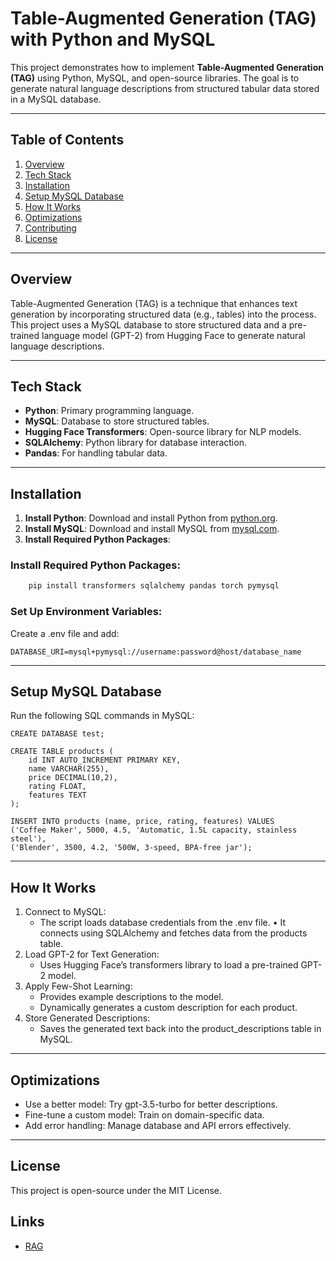 # Table-Augmented Generation (TAG) with Python and MySQL

This project demonstrates how to implement **Table-Augmented Generation (TAG)** using Python, MySQL, and open-source libraries. The goal is to generate natural language descriptions from structured tabular data stored in a MySQL database.

---

## Table of Contents
1. [Overview](#overview)
2. [Tech Stack](#tech-stack)
3. [Installation](#installation)
4. [Setup MySQL Database](#setup-mysql-database)
5. [How It Works](#how-it-works)
6. [Optimizations](#optimizations)
7. [Contributing](#contributing)
8. [License](#license)

---

## Overview
Table-Augmented Generation (TAG) is a technique that enhances text generation by incorporating structured data (e.g., tables) into the process. This project uses a MySQL database to store structured data and a pre-trained language model (GPT-2) from Hugging Face to generate natural language descriptions.

---

## Tech Stack
- **Python**: Primary programming language.
- **MySQL**: Database to store structured tables.
- **Hugging Face Transformers**: Open-source library for NLP models.
- **SQLAlchemy**: Python library for database interaction.
- **Pandas**: For handling tabular data.

---

## Installation
1. **Install Python**: Download and install Python from [python.org](https://www.python.org/).
2. **Install MySQL**: Download and install MySQL from [mysql.com](https://www.mysql.com/).
3. **Install Required Python Packages**:

### Install Required Python Packages:  


```bash
    pip install transformers sqlalchemy pandas torch pymysql
```

### Set Up Environment Variables:
Create a .env file and add:

```shell
DATABASE_URI=mysql+pymysql://username:password@host/database_name
```

---

## Setup MySQL Database

Run the following SQL commands in MySQL:

```shell
CREATE DATABASE test;

CREATE TABLE products (
    id INT AUTO_INCREMENT PRIMARY KEY,
    name VARCHAR(255),
    price DECIMAL(10,2),
    rating FLOAT,
    features TEXT
);

INSERT INTO products (name, price, rating, features) VALUES
('Coffee Maker', 5000, 4.5, 'Automatic, 1.5L capacity, stainless steel'),
('Blender', 3500, 4.2, '500W, 3-speed, BPA-free jar');
```

---

## How It Works

1. Connect to MySQL:
   - The script loads database credentials from the .env file.
       •	It connects using SQLAlchemy and fetches data from the products table.
2. Load GPT-2 for Text Generation:
   - Uses Hugging Face’s transformers library to load a pre-trained GPT-2 model.
3. Apply Few-Shot Learning:
   - Provides example descriptions to the model.
   - Dynamically generates a custom description for each product.
4. Store Generated Descriptions:
   - Saves the generated text back into the product_descriptions table in MySQL.

---

## Optimizations

- Use a better model: Try gpt-3.5-turbo for better descriptions.
- Fine-tune a custom model: Train on domain-specific data.
- Add error handling: Manage database and API errors effectively.

---


## License

This project is open-source under the MIT License.

## Links

- [RAG](https://mohammedjassimjasm.wixsite.com/blog/post/table-augmented-generation-tag)